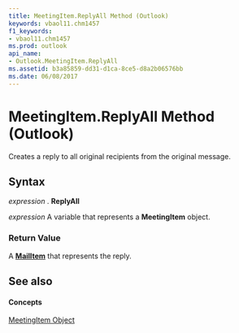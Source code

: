 ```yaml
---
title: MeetingItem.ReplyAll Method (Outlook)
keywords: vbaol11.chm1457
f1_keywords:
- vbaol11.chm1457
ms.prod: outlook
api_name:
- Outlook.MeetingItem.ReplyAll
ms.assetid: b3a85859-dd31-d1ca-8ce5-d8a2b06576bb
ms.date: 06/08/2017
---
```



# MeetingItem.ReplyAll Method (Outlook)

Creates a reply to all original recipients from the original message.


## Syntax

 _expression_ . **ReplyAll**

 _expression_ A variable that represents a **MeetingItem** object.


### Return Value

A  **[MailItem](Outlook.MailItem.md)** that represents the reply.


## See also


#### Concepts


[MeetingItem Object](Outlook.MeetingItem.md)

